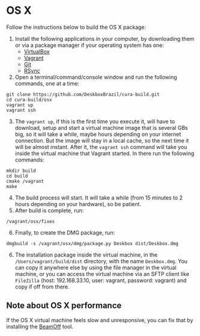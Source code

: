 # OS X
Follow the instructions below to build the OS X package:

1. Install the following applications in your computer, by downloading them or via a package manager if your operating system has one:
    * [VirtualBox](https://www.virtualbox.org/wiki/Downloads)
    * [Vagrant](https://www.vagrantup.com/downloads.html)
    * [Git](https://git-scm.com/downloads)
    * [RSync](https://rsync.samba.org/download.html)
2. Open a terminal/command/console window and run the following commands, one at a time:
```shell
git clone https://github.com/DeskboxBrazil/cura-build.git
cd cura-build/osx
vagrant up
vagrant ssh
```
3. The `vagrant up`, if this is the first time you execute it, will have to download, setup and start a virtual machine image that is several GBs big, so it will take a while, maybe hours depending on your internet connection. But the image will stay in a local cache, so the next time it will be almost instant. After it, the `vagrant ssh` command will take you inside the virtual machine that Vagrant started. In there run the following commands:
```shell
mkdir build
cd build
cmake /vagrant
make
```
4. The build process will start. It will take a while (from 15 minutes to 2 hours depending on your hardware), so be patient.
5. After build is complete, run:
```shell
/vagrant/osx/fixes
```
6. Finally, to create the DMG package, run:
```shell
dmgbuild -s /vagrant/osx/dmg/package.py Deskbox dist/Deskbox.dmg
```
6. The installation package inside the virtual machine, in the `/Users/vagrant/build/dist` directory, with the name `Deskbox.dmg`. You can copy it anywhere else by using the file manager in the virtual machine, or you can access the virtual machine via an SFTP client like `FileZilla` (host: 192.168.33.10, user: vagrant, password: vagrant) and copy if off from there.

## Note about OS X performance
If the OS X virtual machine feels slow and unresponsive, you can fix that by installing the [BeamOff](https://github.com/rtrouton/rtrouton_scripts/blob/master/rtrouton_scripts/fix_yosemite_vm_graphic_performance/installer/fix_yosemite_vm_graphic_performance.zip) tool.
